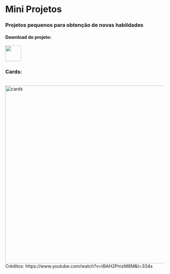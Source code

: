 # Mini Projetos

### Projetos pequenos para obtenção de novas habildades

#### Download do projeto: <br/>
<a href="https://github.com/brunorodsilva/mini_projetos/archive/refs/heads/main.zip"><img src="https://i.imgur.com/lgr58uU.png" width="50px"></a>

### Cards:
<br/>
<img width="564" alt="cards" src="https://user-images.githubusercontent.com/84951280/176936022-218eb8d6-7e8d-4c0e-8e61-8ca88a7109bb.png">
<br/>
Créditos: https://www.youtube.com/watch?v=tBAH2PmzM8M&t=334s
